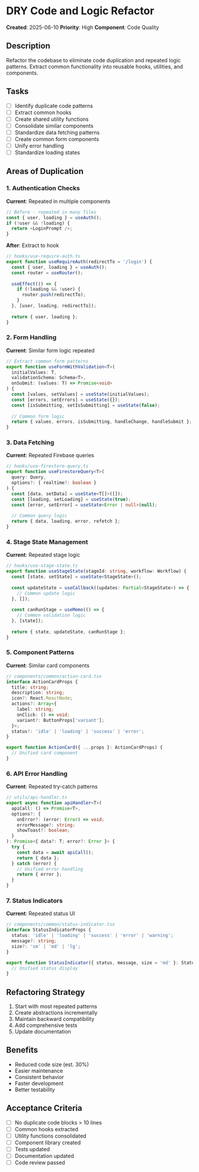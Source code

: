 # DRY Code and Logic Refactor

**Created**: 2025-06-10
**Priority**: High
**Component**: Code Quality

## Description
Refactor the codebase to eliminate code duplication and repeated logic patterns. Extract common functionality into reusable hooks, utilities, and components.

## Tasks
- [ ] Identify duplicate code patterns
- [ ] Extract common hooks
- [ ] Create shared utility functions
- [ ] Consolidate similar components
- [ ] Standardize data fetching patterns
- [ ] Create common form components
- [ ] Unify error handling
- [ ] Standardize loading states

## Areas of Duplication

### 1. Authentication Checks
**Current**: Repeated in multiple components
```typescript
// Before - repeated in many files
const { user, loading } = useAuth();
if (!user && !loading) {
  return <LoginPrompt />;
}
```

**After**: Extract to hook
```typescript
// hooks/use-require-auth.ts
export function useRequireAuth(redirectTo = '/login') {
  const { user, loading } = useAuth();
  const router = useRouter();
  
  useEffect(() => {
    if (!loading && !user) {
      router.push(redirectTo);
    }
  }, [user, loading, redirectTo]);
  
  return { user, loading };
}
```

### 2. Form Handling
**Current**: Similar form logic repeated
```typescript
// Extract common form patterns
export function useFormWithValidation<T>(
  initialValues: T,
  validationSchema: Schema<T>,
  onSubmit: (values: T) => Promise<void>
) {
  const [values, setValues] = useState(initialValues);
  const [errors, setErrors] = useState({});
  const [isSubmitting, setIsSubmitting] = useState(false);
  
  // Common form logic
  return { values, errors, isSubmitting, handleChange, handleSubmit };
}
```

### 3. Data Fetching
**Current**: Repeated Firebase queries
```typescript
// hooks/use-firestore-query.ts
export function useFirestoreQuery<T>(
  query: Query,
  options?: { realtime?: boolean }
) {
  const [data, setData] = useState<T[]>([]);
  const [loading, setLoading] = useState(true);
  const [error, setError] = useState<Error | null>(null);
  
  // Common query logic
  return { data, loading, error, refetch };
}
```

### 4. Stage State Management
**Current**: Repeated stage logic
```typescript
// hooks/use-stage-state.ts
export function useStageState(stageId: string, workflow: Workflow) {
  const [state, setState] = useState<StageState>();
  
  const updateState = useCallback((updates: Partial<StageState>) => {
    // Common update logic
  }, []);
  
  const canRunStage = useMemo(() => {
    // Common validation logic
  }, [state]);
  
  return { state, updateState, canRunStage };
}
```

### 5. Component Patterns
**Current**: Similar card components
```typescript
// components/common/action-card.tsx
interface ActionCardProps {
  title: string;
  description: string;
  icon?: React.ReactNode;
  actions?: Array<{
    label: string;
    onClick: () => void;
    variant?: ButtonProps['variant'];
  }>;
  status?: 'idle' | 'loading' | 'success' | 'error';
}

export function ActionCard({ ...props }: ActionCardProps) {
  // Unified card component
}
```

### 6. API Error Handling
**Current**: Repeated try-catch patterns
```typescript
// utils/api-handler.ts
export async function apiHandler<T>(
  apiCall: () => Promise<T>,
  options?: {
    onError?: (error: Error) => void;
    errorMessage?: string;
    showToast?: boolean;
  }
): Promise<{ data?: T; error?: Error }> {
  try {
    const data = await apiCall();
    return { data };
  } catch (error) {
    // Unified error handling
    return { error };
  }
}
```

### 7. Status Indicators
**Current**: Repeated status UI
```typescript
// components/common/status-indicator.tsx
interface StatusIndicatorProps {
  status: 'idle' | 'loading' | 'success' | 'error' | 'warning';
  message?: string;
  size?: 'sm' | 'md' | 'lg';
}

export function StatusIndicator({ status, message, size = 'md' }: StatusIndicatorProps) {
  // Unified status display
}
```

## Refactoring Strategy
1. Start with most repeated patterns
2. Create abstractions incrementally
3. Maintain backward compatibility
4. Add comprehensive tests
5. Update documentation

## Benefits
- Reduced code size (est. 30%)
- Easier maintenance
- Consistent behavior
- Faster development
- Better testability

## Acceptance Criteria
- [ ] No duplicate code blocks > 10 lines
- [ ] Common hooks extracted
- [ ] Utility functions consolidated
- [ ] Component library created
- [ ] Tests updated
- [ ] Documentation updated
- [ ] Code review passed